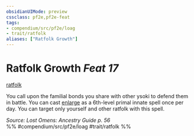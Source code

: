 ```yaml
---
obsidianUIMode: preview
cssclass: pf2e,pf2e-feat
tags:
- compendium/src/pf2e/loag
- trait/ratfolk
aliases: ["Ratfolk Growth"]
---
```

# Ratfolk Growth  *Feat 17*  
[ratfolk](../../Rules/traits/ratfolk-b1.md)  


You call upon the familial bonds you share with other ysoki to defend them in battle. You can cast [enlarge](../spells/enlarge.md) as a 6th-level primal innate spell once per day. You can target only yourself and other ratfolk with this spell.

*Source: Lost Omens: Ancestry Guide p. 56*  
%% #compendium/src/pf2e/loag #trait/ratfolk %%
